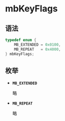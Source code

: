 # mbKeyFlags

## 语法

``` cpp
typedef enum {
    MB_EXTENDED = 0x0100,
    MB_REPEAT   = 0x4000,
} mbKeyFlags;
```

## 枚举

- **`MB_EXTENDED`**

  略

- **`MB_REPEAT`**

  略
